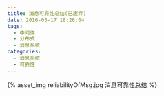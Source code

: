 ```yaml
---
title: 消息可靠性总结(已废弃)
date: 2016-03-17 18:26:04
tags:
  - 中间件
  - 分布式
  - 消息系统
categories: 
  - 消息系统
  - 可靠性   
---
```


{% asset_img  reliabilityOfMsg.jpg  消息可靠性总结 %}






